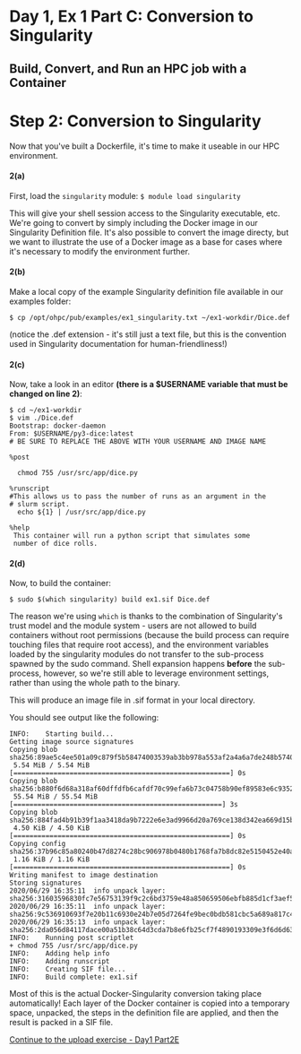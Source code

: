 # Day 1, Ex 1 Part C: Conversion to Singularity
## Build, Convert, and Run an HPC job with a Container


# Step 2: Conversion to Singularity
Now that you've built a Dockerfile, it's time to make it useable in our 
HPC environment.

#### 2(a)
First, load the `singularity` module:
```$ module load singularity```

This will give your shell session access to the Singularity executable, etc.
We're going to convert by simply including the Docker image
in our Singularity Definition file. It's also possible to convert the image
directy, but we want to illustrate the use of a Docker image as a base 
for cases where it's necessary to modify the environment further.

#### 2(b)
Make a local copy of the example Singularity definition file available in
our examples folder:

```$ cp /opt/ohpc/pub/examples/ex1_singularity.txt ~/ex1-workdir/Dice.def```

(notice the .def extension - it's still just a text file, but
this is the convention used in Singularity documentation for 
human-friendliness!)

#### 2(c)
Now, take a look in an editor **(there is a $USERNAME variable that must be changed on line 2)**:
```
$ cd ~/ex1-workdir
$ vim ./Dice.def
Bootstrap: docker-daemon
From: $USERNAME/py3-dice:latest
# BE SURE TO REPLACE THE ABOVE WITH YOUR USERNAME AND IMAGE NAME

%post

  chmod 755 /usr/src/app/dice.py

%runscript
#This allows us to pass the number of runs as an argument in the
# slurm script.
  echo ${1} | /usr/src/app/dice.py

%help
 This container will run a python script that simulates some
 number of dice rolls.
```

#### 2(d)
Now, to build the container:

```$ sudo $(which singularity) build ex1.sif Dice.def```

The reason we're using `which` is thanks to the combination of Singularity's 
trust model and the module system - users are not allowed to build containers
without root permissions (because the build process can require touching
files that require root access), and the environment variables loaded by
the singularity modules do not transfer to the sub-process spawned by the
sudo command. Shell expansion happens **before** the sub-process, however, 
so we're still able to leverage environment settings, rather than using
the whole path to the binary.

This will produce an image file in .sif format in your local directory.

You should see output like the following:
```
INFO:    Starting build...
Getting image source signatures
Copying blob sha256:89ae5c4ee501a09c879f5b58474003539ab3bb978a553af2a4a6a7de248b5740
 5.54 MiB / 5.54 MiB [======================================================] 0s
Copying blob sha256:b880f6d68a318af60dffdfb6cafdf70c99efa6b73c04758b90ef89583e6c9352
 55.54 MiB / 55.54 MiB [====================================================] 3s
Copying blob sha256:884fad4b91b39f1aa3418da9b7222e6e3ad9966d20a769ce138d342ea669d15b
 4.50 KiB / 4.50 KiB [======================================================] 0s
Copying config sha256:37b96c85a80240b47d8274c28bc906978b0480b1768fa7b8dc82e5150452e40a
 1.16 KiB / 1.16 KiB [======================================================] 0s
Writing manifest to image destination
Storing signatures
2020/06/29 16:35:11  info unpack layer: sha256:31603596830fc7e56753139f9c2c6bd3759e48a850659506ebfb885d1cf3aef5
2020/06/29 16:35:11  info unpack layer: sha256:9c536910693f7e20b11c6930e24b7e05d7264fe9bec0bdb581cbc5a689a817c4
2020/06/29 16:35:13  info unpack layer: sha256:2da056d84117dace00a51b38c64d3cda7b8e6fb25cf7f4890193309e3f6d6d63
INFO:    Running post scriptlet
+ chmod 755 /usr/src/app/dice.py
INFO:    Adding help info
INFO:    Adding runscript
INFO:    Creating SIF file...
INFO:    Build complete: ex1.sif
```
Most of this is the actual Docker-Singularity conversion taking place automatically!
Each layer of the Docker container is copied into a temporary space, 
unpacked, the steps in the definition file are applied, and then the result is 
packed in a SIF file.


[Continue to the upload exercise - Day1 Part2E](https://github.com/XSEDE/Container_Tutorial/blob/master/SGCI2021/Day1%20Ex%201%20Part%20E:%20%20Upload.md)
